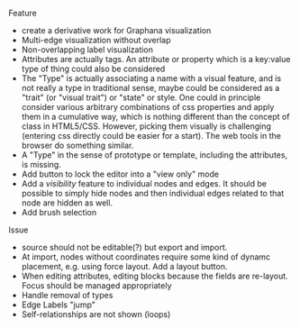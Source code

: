 Feature
* create a derivative work for Graphana visualization
* Multi-edge visualization without overlap
* Non-overlapping label visualization
* Attributes are actually tags. An attribute or property which is a key:value type of thing could also be considered
* The "Type" is actually associating a name with a visual feature, and is not really a type in traditional sense, maybe could be considered as a "trait" (or "visual trait") or "state" or style. One could in principle consider various arbitrary combinations of css properties and apply them in a cumulative way, which is nothing different than the concept of class in HTML5/CSS. However, picking them visually is challenging (entering css directly could be easier for a start). The web tools in the browser do something similar.
* A "Type" in the sense of prototype or template, including the attributes, is missing.
* Add button to lock the editor into a "view only" mode
* Add a *visibility* feature to individual nodes and edges. It should be possible to simply hide nodes and then individual edges related to that node are hidden as well. 
* Add brush selection


Issue
* source should not be editable(?) but export and import.
* At import, nodes without coordinates require some kind of dynamc placement, e.g. using force layout. Add a layout button.
* When editing attributes, editing blocks because the fields are re-layout. Focus should be managed appropriately 
* Handle removal of types
* Edge Labels "jump"
* Self-relationships are not shown (loops)


